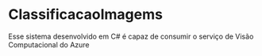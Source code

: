 # ClassificacaoImagems
Esse sistema desenvolvido em C# é capaz de consumir o serviço de Visão Computacional do Azure 
